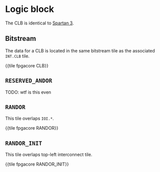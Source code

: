 # Logic block

The CLB is identical to [Spartan 3](../spartan3/clb.md).


## Bitstream

The data for a CLB is located in the same bitstream tile as the associated `INT.CLB` tile.

{{tile fpgacore CLB}}


## `RESERVED_ANDOR`

TODO: wtf is this even


## `RANDOR`

This tile overlaps `IOI.*`.

{{tile fpgacore RANDOR}}


## `RANDOR_INIT`

This tile overlaps top-left interconnect tile.

{{tile fpgacore RANDOR_INIT}}
